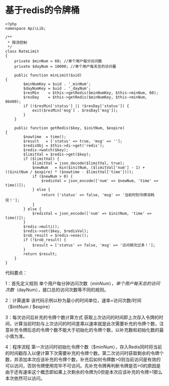 # 基于redis的令牌桶

```
<?php
namespace Api\Lib;

/**
 * 限流控制
 */
class RateLimit
{
    private $minNum = 60; //单个用户每分访问数
    private $dayNum = 10000; //单个用户每天总的访问量

    public function minLimit($uid)
{
        $minNumKey = $uid . '_minNum';
        $dayNumKey = $uid . '_dayNum';
        $resMin    = $this->getRedis($minNumKey, $this->minNum, 60);
        $resDay    = $this->getRedis($minNumKey, $this->minNum, 86400);
        if (!$resMin['status'] || !$resDay['status']) {
            exit($resMin['msg'] . $resDay['msg']);
        }
    }

    public function getRedis($key, $initNum, $expire)
{
        $nowtime  = time();
        $result   = ['status' => true, 'msg' => ''];
        $redisObj = $this->di->get('redis');
        $redis->watch($key);
        $limitVal = $redis->get($key);
        if ($limitVal) {
            $limitVal = json_decode($limitVal, true);
            $newNum   = min($initNum, ($limitVal['num'] - 1) + (($initNum / $expire) * ($nowtime - $limitVal['time'])));
            if ($newNum > 0) {
                $redisVal = json_encode(['num' => $newNum, 'time' => time()]);
            } else {
                return ['status' => false, 'msg' => '当前时刻令牌消耗完！'];
            }
        } else {
            $redisVal = json_encode(['num' => $initNum, 'time' => time()]);
        }
        $redis->multi();
        $redis->set($key, $redisVal);
        $rob_result = $redis->exec();
        if (!$rob_result) {
            $result = ['status' => false, 'msg' => '访问频次过多！'];
        }
        return $result;
    }
}

```

代码要点：

1：首先定义规则
单个用户每分钟访问次数（$minNum），单个用户每天总的访问次数（$dayNum），接口总的访问次数等不同的规则。


2：计算速率
该代码示例以秒为最小的时间单位，速率=访问次数/时间（$initNum / $expire）


3：每次访问后补充的令牌个数计算方式
获取上次访问的时间即上次存入令牌的时间，计算当前时刻与上次访问的时间差乘以速率就是此次需要补充的令牌个数，注意补充令牌后总的令牌个数不能大于初始化的令牌个数，以补充数和初始化数的最小值为准。


4：程序流程
第一次访问时初始化令牌个数（$minNum），存入Redis同时将当前的时间戳存入以便计算下次需要补充的令牌个数。第二次访问时获取剩余的令牌个数，并添加本次应该补充的令牌个数，补充后如何令牌数>0则当前访问是有效的可以访问，否则令牌使用完毕不可访问。先补充令牌再判断令牌是否>0的原因是由于还有速率这个概念即如果上次剩余的令牌为0但是本次应该补充的令牌>1那么本次依然可以访问。

